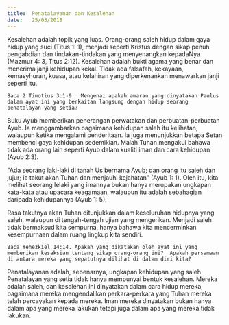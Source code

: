 ```yaml
---
title:  Penatalayanan dan Kesalehan
date:   25/03/2018
---
```


Kesalehan adalah topik yang luas. Orang-orang saleh hidup dalam gaya hidup yang suci (Titus 1: 1), menjadi seperti Kristus dengan sikap penuh pengabdian dan tindakan-tindakan yang menyenangkan kepadaNya (Mazmur 4: 3, Titus 2:12). Kesalehan adalah bukti agama yang benar dan menerima janji kehidupan kekal. Tidak ada falsafah, kekayaan, kemasyhuran, kuasa, atau kelahiran yang diperkenankan menawarkan janji seperti itu.

`Baca 2 Timotius 3:1-9.  Mengenai apakah amaran yang dinyatakan Paulus dalam ayat ini yang berkaitan langsung dengan hidup seorang penatalayan yang setia?`

Buku Ayub memberikan penerangan perwatakan dan perbuatan-perbuatan Ayub.  Ia menggambarkan bagaimana kehidupan saleh itu kelihatan, walaupun ketika mengalami penderitaan.  Ia juga menunjukkan betapa Setan membenci gaya kehidupan sedemikian. Malah Tuhan mengakui bahawa tidak ada orang lain seperti Ayub dalam kualiti iman dan cara kehidupan (Ayub 2:3).

"Ada seorang laki-laki di tanah Us bernama Ayub; dan orang itu saleh dan jujur; ia takut akan Tuhan dan menjauhi kejahatan” (Ayub 1: 1). Oleh itu, kita melihat seorang lelaki yang imannya bukan hanya merupakan ungkapan kata-kata atau upacara keagamaan, walaupun itu adalah sebahagian daripada kehidupannya (Ayub 1: 5).

Rasa takutnya akan Tuhan ditunjukkan dalam keseluruhan hidupnya yang saleh, walaupun di tengah-tengah ujian yang mengerikan. Menjadi saleh tidak bermaksud kita sempurna, hanya bahawa kita mencerminkan kesempurnaan dalam ruang lingkup kita sendiri.

`Baca Yehezkiel 14:14. Apakah yang dikatakan oleh ayat ini yang memberikan kesaksian tentang sikap orang-orang ini?  Apakah persamaan di antara mereka yang sepatutnya dilihat di dalam diri kita?`

Penatalayanan adalah, sebenarnya, ungkapan kehidupan yang saleh. Penatalayan yang setia tidak hanya mempunyai bentuk kesalehan. Mereka adalah saleh, dan kesalehan ini dinyatakan dalam cara hidup mereka, bagaimana mereka mengendalikan perkara-perkara yang Tuhan mereka telah percayakan kepada mereka. Iman mereka dinyatakan bukan hanya dalam apa yang mereka lakukan tetapi juga dalam apa yang mereka tidak lakukan.